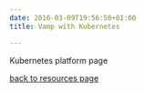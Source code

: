 ```yaml
---
date: 2016-03-09T19:56:50+01:00
title: Vamp with Kubernetes

---
```


Kubernetes platform page

[back to resources page](/resources/)
